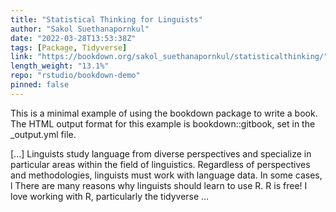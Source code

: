```yaml
---
title: "Statistical Thinking for Linguists"
author: "Sakol Suethanapornkul"
date: "2022-03-28T13:53:38Z"
tags: [Package, Tidyverse]
link: "https://bookdown.org/sakol_suethanapornkul/statisticalthinking/"
length_weight: "13.1%"
repo: "rstudio/bookdown-demo"
pinned: false
---
```


<p>This is a minimal example of using the bookdown package to write a book.
The HTML output format for this example is bookdown::gitbook,
set in the _output.yml file.</p> [...] Linguists study language from diverse perspectives and specialize in particular areas within the field of linguistics. Regardless of perspectives and methodologies, linguists must work with language data. In some cases, l There are many reasons why linguists should learn to use R. R is free! I love working with R, particularly the tidyverse ...

